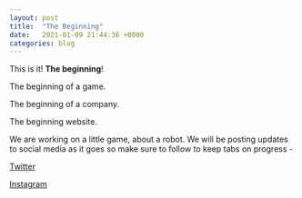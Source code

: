 ```yaml
---
layout: post
title:  "The Beginning"
date:   2021-01-09 21:44:36 +0000
categories: blog
---
```

This is it! **The beginning**!

The beginning of a game.

The beginning of a company.

The beginning website.

We are working on a little game, about a robot.
We will be posting updates to social media as it goes so make sure to follow to keep tabs on progress - 

[Twitter](https://twitter.com/LittleBotGames)

[Instagram](https://www.instagram.com/littlebotgames)